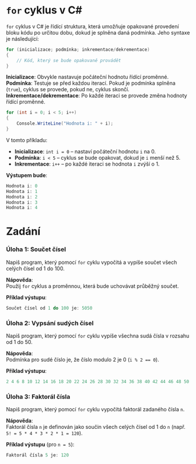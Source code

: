 # `for` cyklus v C#

`for` cyklus v C# je řídící struktura, která umožňuje opakované provedení bloku kódu po určitou dobu, dokud je splněna daná podmínka. Jeho syntaxe je následující:

```csharp
for (inicializace; podmínka; inkrementace/dekrementace)
{
    // Kód, který se bude opakovaně provádět
}
```

**Inicializace**: Obvykle nastavuje počáteční hodnotu řídící proměnné.  
**Podmínka**: Testuje se před každou iterací. Pokud je podmínka splněna (`true`), cyklus se provede, pokud ne, cyklus skončí.  
**Inkrementace/dekrementace**: Po každé iteraci se provede změna hodnoty řídící proměnné.

```csharp
for (int i = 0; i < 5; i++)
{
    Console.WriteLine("Hodnota i: " + i);
}
```
V tomto příkladu:

- **Inicializace**: `int i = 0` – nastaví počáteční hodnotu `i` na 0.
- **Podmínka**: `i < 5` – cyklus se bude opakovat, dokud je `i` menší než 5.
- **Inkrementace**: `i++` – po každé iteraci se hodnota `i` zvýší o 1.

**Výstupem bude**:
```csharp
Hodnota i: 0
Hodnota i: 1
Hodnota i: 2
Hodnota i: 3
Hodnota i: 4
```
# Zadání
### Úloha 1: Součet čísel
Napiš program, který pomocí `for` cyklu vypočítá a vypíše součet všech celých čísel od 1 do 100.

**Nápověda**:  
Použij `for` cyklus a proměnnou, která bude uchovávat průběžný součet.

**Příklad výstupu**:
```cs
Součet čísel od 1 do 100 je: 5050
```


### Úloha 2: Vypsání sudých čísel
Napiš program, který pomocí `for` cyklu vypíše všechna sudá čísla v rozsahu od 1 do 50.

**Nápověda**:  
Podmínka pro sudé číslo je, že číslo modulo 2 je 0 (`i % 2 == 0`).

**Příklad výstupu**:
```cs
2 4 6 8 10 12 14 16 18 20 22 24 26 28 30 32 34 36 38 40 42 44 46 48 50
```


### Úloha 3: Faktorál čísla
Napiš program, který pomocí `for` cyklu vypočítá faktorál zadaného čísla `n`.

**Nápověda**:  
Faktorál čísla `n` je definován jako součin všech celých čísel od 1 do `n` (např. `5! = 5 * 4 * 3 * 2 * 1 = 120`).

**Příklad výstupu** (pro `n = 5`):
```cs
Faktorál čísla 5 je: 120
```


